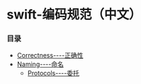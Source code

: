 # swift-编码规范（中文）

### 目录
 + [Correctness----正确性](#Correctness)  
 + [Naming----命名](#Naming)  
   - [Protocols----委托](#Protocols)
 
